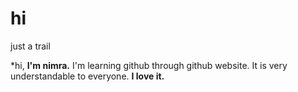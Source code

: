 # hi
just a trail

*hi, 
**I'm nimra.**
I'm learning github through github website.
It is very understandable to everyone.
**I love it.**
